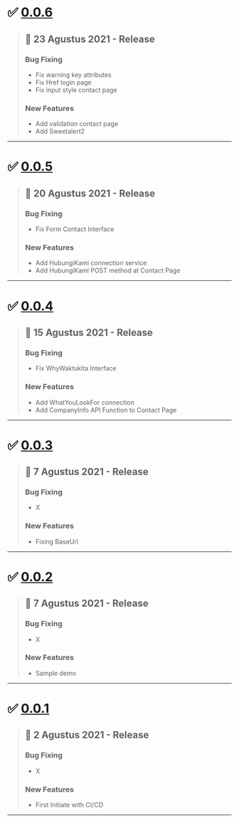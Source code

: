 # :white_check_mark: [0.0.6](https://gitlab.com/waktukita-new/wakutkita-class-new-frontend/-/tags/0.0.6)
> ## :calendar: **23 Agustus 2021 - Release**
>
> ### **Bug Fixing**
> - Fix warning key attributes
> - Fix Href login page
> - Fix input style contact page
>
> ### **New Features**
> - Add validation contact page
> - Add Sweetalert2
---
# :white_check_mark: [0.0.5](https://gitlab.com/waktukita-new/wakutkita-class-new-frontend/-/tags/0.0.5)
> ## :calendar: **20 Agustus 2021 - Release**
>
> ### **Bug Fixing**
> - Fix Form Contact Interface
>
> ### **New Features**
> - Add HubungiKami connection service
> - Add HubungiKami POST method at Contact Page
---
# :white_check_mark: [0.0.4](https://gitlab.com/waktukita-new/wakutkita-class-new-frontend/-/tags/0.0.4)
> ## :calendar: **15 Agustus 2021 - Release**
>
> ### **Bug Fixing**
> - Fix WhyWaktukita Interface
>
> ### **New Features**
> - Add WhatYouLookFor connection
> - Add CompanyInfo API Function to Contact Page
---
# :white_check_mark: [0.0.3](https://gitlab.com/waktukita-new/wakutkita-class-new-frontend/-/tags/0.0.3)
> ## :calendar: **7 Agustus 2021 - Release**
>
> ### **Bug Fixing**
> - X
>
> ### **New Features**
> - Fixing BaseUrl
---

# :white_check_mark: [0.0.2](https://gitlab.com/waktukita-new/wakutkita-class-new-frontend/-/tags/0.0.2)
> ## :calendar: **7 Agustus 2021 - Release**
>
> ### **Bug Fixing**
> - X
>
> ### **New Features**
> - Sample demo
---

# :white_check_mark: [0.0.1](https://gitlab.com/waktukita-new/wakutkita-class-new-frontend/-/tags/0.0.1)
> ## :calendar: **2 Agustus 2021 - Release**
>
> ### **Bug Fixing**
> - X
>
> ### **New Features**
> - First Initiate with CI/CD
---
